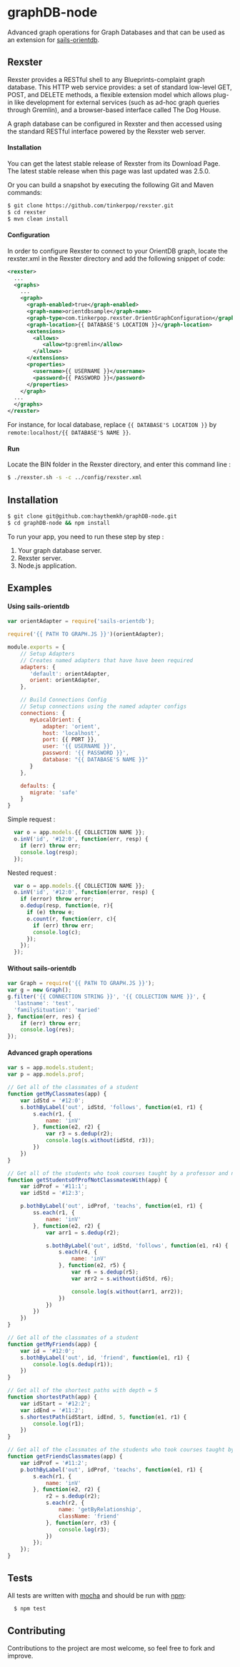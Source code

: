# graphDB-node
Advanced graph operations for Graph Databases and that can be used as an extension for [sails-orientdb](https://github.com/appscot/sails-orientdb).

## Rexster

Rexster provides a RESTful shell to any Blueprints-complaint graph database. This HTTP web service provides: a set of standard low-level GET, POST, and DELETE methods, a flexible extension model which allows plug-in like development for external services (such as ad-hoc graph queries through Gremlin), and a browser-based interface called The Dog House.

A graph database can be configured in Rexster and then accessed using the standard RESTful interface powered by the Rexster web server.

#### Installation

You can get the latest stable release of Rexster from its Download Page. The latest stable release when this page was last updated was 2.5.0.

Or you can build a snapshot by executing the following Git and Maven commands:

```bash
$ git clone https://github.com/tinkerpop/rexster.git
$ cd rexster
$ mvn clean install
```

#### Configuration

In order to configure Rexster to connect to your OrientDB graph, locate the rexster.xml in the Rexster directory and add the following snippet of code:

```xml
<rexster>
  ...
  <graphs>
    ...
    <graph>
      <graph-enabled>true</graph-enabled>
      <graph-name>orientdbsample</graph-name>
      <graph-type>com.tinkerpop.rexster.OrientGraphConfiguration</graph-type>
      <graph-location>{{ DATABASE'S LOCATION }}</graph-location>
      <extensions>
        <allows>
           <allow>tp:gremlin</allow>
        </allows>
      </extensions>
      <properties>
        <username>{{ USERNAME }}</username>
        <password>{{ PASSWORD }}</password>
      </properties>
    </graph>
  ...
  </graphs>
</rexster>
```
For instance, for local database, replace `{{ DATABASE'S LOCATION }}` by `remote:localhost/{{ DATABASE'S NAME }}`.

#### Run

Locate the BIN folder in the Rexster directory, and enter this command line :

```bash
$ ./rexster.sh -s -c ../config/rexster.xml 
```

## Installation

```bash
$ git clone git@github.com:haythemkh/graphDB-node.git
$ cd graphDB-node && npm install
```

To run your app, you need to run these step by step :

1. Your graph database server.
2. Rexster server.
3. Node.js application.

## Examples

#### Using sails-orientdb

```javascript
var orientAdapter = require('sails-orientdb');

require('{{ PATH TO GRAPH.JS }}')(orientAdapter);

module.exports = {
  	// Setup Adapters
  	// Creates named adapters that have have been required
	adapters: {
	   'default': orientAdapter,
	   orient: orientAdapter,
	},

	// Build Connections Config
	// Setup connections using the named adapter configs
	connections: {
	   myLocalOrient: {
		   adapter: 'orient',
		   host: 'localhost',
		   port: {{ PORT }},
		   user: '{{ USERNAME }}',
		   password: '{{ PASSWORD }}',
		   database: "{{ DATABASE'S NAME }}"
	   }
	},

	defaults: {
	   migrate: 'safe'
	}
}
```

Simple request :

```javascript
  var o = app.models.{{ COLLECTION NAME }};
  o.inV('id', '#12:0', function(err, resp) {
    if (err) throw err;
    console.log(resp);
  });
```

Nested request :

```javascript
  var o = app.models.{{ COLLECTION NAME }};
  o.inV('id', '#12:0', function(error, resp) {
    if (error) throw error;
    o.dedup(resp, function(e, r){
      if (e) throw e;
      o.count(r, function(err, c){
        if (err) throw err;
        console.log(c);
      });
    });
  });
```


#### Without sails-orientdb

```javascript
var Graph = require('{{ PATH TO GRAPH.JS }}');
var g = new Graph();
g.filter('{{ CONNECTION STRING }}', '{{ COLLECTION NAME }}', {
  'lastname': 'test',
  'familySituation': 'maried'
}, function(err, res) {
    if (err) throw err;
    console.log(res);
});
```

#### Advanced graph operations

```javascript
var s = app.models.student;
var p = app.models.prof;

// Get all of the classmates of a student
function getMyClassmates(app) {
    var idStd = '#12:0';
    s.bothByLabel('out', idStd, 'follows', function(e1, r1) {
        s.each(r1, {
            name: 'inV'
        }, function(e2, r2) {
            var r3 = s.dedup(r2);
            console.log(s.without(idStd, r3));
        })
    })
}

// Get all of the students who took courses taught by a professor and not classmates with a student
function getStudentsOfProfNotClassmatesWith(app) {
    var idProf = '#11:1';
    var idStd = '#12:3';

    p.bothByLabel('out', idProf, 'teachs', function(e1, r1) {
        ss.each(r1, {
            name: 'inV'
        }, function(e2, r2) {
            var arr1 = s.dedup(r2);

            s.bothByLabel('out', idStd, 'follows', function(e1, r4) {
                s.each(r4, {
                    name: 'inV'
                }, function(e2, r5) {
                    var r6 = s.dedup(r5);
                    var arr2 = s.without(idStd, r6);

                    console.log(s.without(arr1, arr2));
                })
            })
        })
    })
}

// Get all of the classmates of a student
function getMyFriends(app) {
    var id = '#12:0';
    s.bothByLabel('out', id, 'friend', function(e1, r1) {
        console.log(s.dedup(r1));
    })
}

// Get all of the shortest paths with depth = 5
function shortestPath(app) {
    var idStart = '#12:2';
    var idEnd = '#11:2';
    s.shortestPath(idStart, idEnd, 5, function(e1, r1) {
        console.log(r1);
    })
}

// Get all of the classmates of the students who took courses taught by a professor
function getFriendsClassmates(app) {
    var idProf = '#11:2';
    p.bothByLabel('out', idProf, 'teachs', function(e1, r1) {
        s.each(r1, {
            name: 'inV'
        }, function(e2, r2) {
            r2 = s.dedup(r2);
            s.each(r2, {
                name: 'getByRelationship',
                className: 'friend'
            }, function(err, r3) {
                console.log(r3);
            })
        });
    });
}
```

## Tests

All tests are written with [mocha](http://visionmedia.github.com/mocha/) and should be run with [npm](http://npmjs.org):

``` bash
  $ npm test
```

## Contributing

Contributions to the project are most welcome, so feel free to fork and improve.
